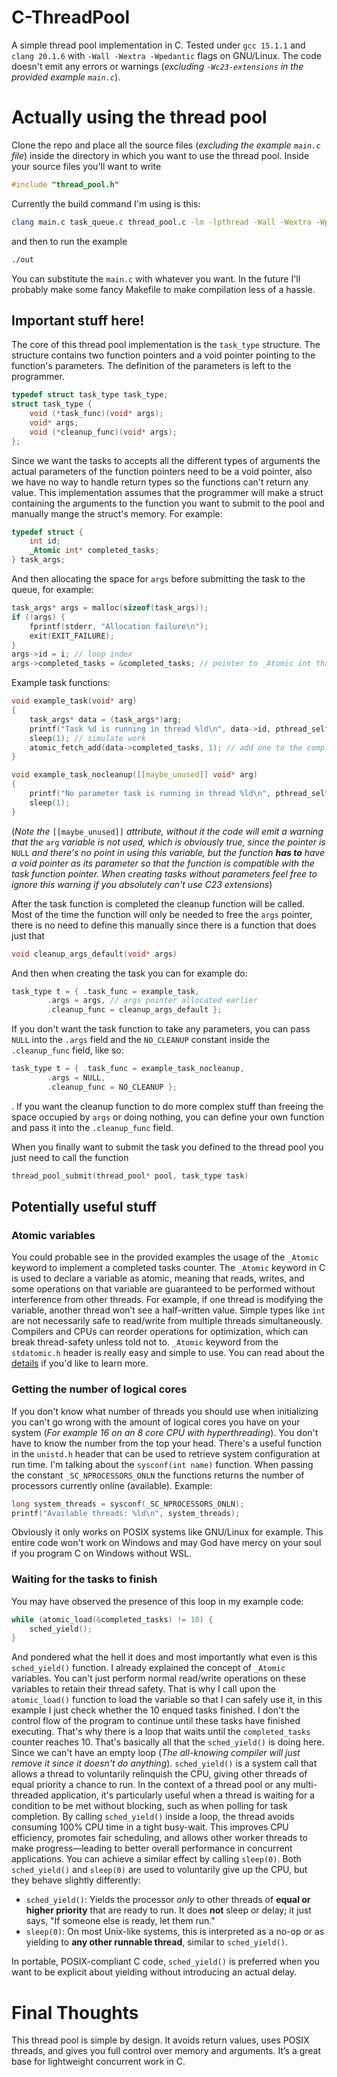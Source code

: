 # C-ThreadPool
A simple thread pool implementation in C. 
Tested under `gcc 15.1.1` and `clang 20.1.6` with `-Wall -Wextra -Wpedantic` flags on GNU/Linux. The code doesn't emit any errors or warnings (*excluding `-Wc23-extensions` in the provided example `main.c`*).
# Actually using the thread pool
Clone the repo and place all the source files (*excluding the example `main.c` file*) inside the directory in which you want to use the thread pool.
Inside your source files you'll want to write
```c
#include "thread_pool.h"
```
Currently the build command I'm using is this:
```bash 
clang main.c task_queue.c thread_pool.c -lm -lpthread -Wall -Wextra -Wpedantic -o out 
```
and then to run the example
```bash
./out
```
You can substitute the `main.c` with whatever you want. In the future I'll probably make some fancy Makefile to make compilation less of a hassle.
## Important stuff here!
The core of this thread pool implementation is the `task_type` structure. The structure contains two function pointers and a void pointer pointing to the function's parameters. The definition of the parameters is left to the programmer. 
```c
typedef struct task_type task_type;
struct task_type {
    void (*task_func)(void* args);
    void* args;
    void (*cleanup_func)(void* args);
};
```
Since we want the tasks to accepts all the different types of arguments the actual parameters of the function pointers need to be a void pointer, also we have no way to handle return types so the functions can't return any value.
This implementation assumes that the programmer will make a struct containing the arguments to the function you want to submit to the pool and manually mange the struct's memory.
For example:
```c
typedef struct {
	int id;
	_Atomic int* completed_tasks;
} task_args;
```
And then allocating the space for `args` before submitting the task to the queue, for example:
```c
task_args* args = malloc(sizeof(task_args));
if (!args) {
	fprintf(stderr, "Allocation failure\n");
	exit(EXIT_FAILURE);
}
args->id = i; // loop index
args->completed_tasks = &completed_tasks; // pointer to _Atomic int that was declared in the beginning of main.c
```
Example task functions:
```c
void example_task(void* arg)
{
	task_args* data = (task_args*)arg;
	printf("Task %d is running in thread %ld\n", data->id, pthread_self());
	sleep(1); // simulate work
	atomic_fetch_add(data->completed_tasks, 1); // add one to the completed tasks counter
}
```
```c
void example_task_nocleanup([[maybe_unused]] void* arg)
{
	printf("No parameter task is running in thread %ld\n", pthread_self());
	sleep(1);
}
```
(*Note the* `[[maybe_unused]]` *attribute, without it the code will emit a warning that the* `arg` *variable is not used, which is obviously true, since the pointer is* `NULL` *and there's no point in using this variable, but the function **has to** have a void pointer as its parameter so that the function is compatible with the task function pointer. When creating tasks without parameters feel free to ignore this warning if you absolutely can't use C23 extensions*)

After the task function is completed the cleanup function will be called. Most of the time the function will only be needed to free the `args` pointer, there is no need to define this manually since there is a function that does just that
```c
void cleanup_args_default(void* args)
```
And then when creating the task you can for example do:
```c
task_type t = { .task_func = example_task,
		.args = args, // args pointer allocated earlier
		.cleanup_func = cleanup_args_default };
```
If you don't want the task function to take any parameters, you can pass `NULL` into the `.args` field and the `NO_CLEANUP` constant inside the `.cleanup_func` field, like so:
```c
task_type t = { .task_func = example_task_nocleanup,
		.args = NULL,
		.cleanup_func = NO_CLEANUP };
```
. If you want the cleanup function to do more complex stuff than freeing the space occupied by `args` or doing nothing, you can define your own function and pass it into the `.cleanup_func` field. 

When you finally want to submit the task you defined to the thread pool you just need to call the function 
```c
thread_pool_submit(thread_pool* pool, task_type task)
``` 
## Potentially useful stuff
### Atomic variables
You could probable see in the provided examples the usage of the `_Atomic` keyword to implement a completed tasks counter. The `_Atomic` keyword in C is used to declare a variable as atomic, meaning that reads, writes, and some operations on that variable are guaranteed to be performed without interference from other threads. For example, if one thread is modifying the variable, another thread won’t see a half-written value.  Simple types like `int` are not necessarily safe to read/write from multiple threads simultaneously. Compilers and CPUs can reorder operations for optimization, which can break thread-safety unless told not to. `_Atomic` keyword from the `stdatomic.h` header is really easy and simple to use. You can read about the [details](https://en.cppreference.com/w/c/atomic.html) if you'd like to learn more.
### Getting the number of logical cores
If you don't know what number of threads you should use when initializing you can't go wrong with the amount of logical cores you have on your system (*For example 16 on an 8 core CPU with hyperthreading*). You don't have to know the number from the top your head. There's a useful function in the `unistd.h` header that can be used to retrieve system configuration at run time. I'm talking about the `sysconf(int name)` function. When passing the constant `_SC_NPROCESSORS_ONLN` the functions returns the number of processors currently online (available). Example:
```c
long system_threads = sysconf(_SC_NPROCESSORS_ONLN);
printf("Available threads: %ld\n", system_threads);
```
Obviously it only works on POSIX systems like GNU/Linux for example. This entire code won't work on Windows and may God have mercy on your soul if you program C on Windows without WSL.
### Waiting for the tasks to finish
You may have observed the presence of this loop in my example code:
```c
while (atomic_load(&completed_tasks) != 10) {
	sched_yield();
}
```
And pondered what the hell it does and most importantly what even is this `sched_yield()` function. I already explained the concept of `_Atomic` variables. You can't just perform normal read/write operations on these variables to retain their thread safety. That is why I call upon the `atomic_load()` function to load the variable so that I can safely use it, in this example I just check whether the 10 enqued tasks finished. I don't the control flow of the program to continue until these tasks have finished executing. That's why there is a loop that waits until the `completed_tasks` counter reaches 10. That's basically all that the `sched_yield()` is doing here. Since we can't have an empty loop (*The all-knowing compiler will just remove it since it doesn't do anything*). `sched_yield()` is a system call that allows a thread to voluntarily relinquish the CPU, giving other threads of equal priority a chance to run. In the context of a thread pool or any multi-threaded application, it's particularly useful when a thread is waiting for a condition to be met without blocking, such as when polling for task completion.
By calling `sched_yield()` inside a loop, the thread avoids consuming 100% CPU time in a tight busy-wait. This improves CPU efficiency, promotes fair scheduling, and allows other worker threads to make progress—leading to better overall performance in concurrent applications. 
You can achieve a similar effect by calling `sleep(0)`.
Both `sched_yield()` and `sleep(0)` are used to voluntarily give up the CPU, but they behave slightly differently:
-   `sched_yield()`: Yields the processor _only_ to other threads of **equal or higher priority** that are ready to run. It does **not** sleep or delay; it just says, "If someone else is ready, let them run."
-   `sleep(0)`: On most Unix-like systems, this is interpreted as a no-op or as yielding to **any other runnable thread**, similar to `sched_yield()`.
    
In portable, POSIX-compliant C code, `sched_yield()` is preferred when you want to be explicit about yielding without introducing an actual delay.
# Final Thoughts
This thread pool is simple by design. It avoids return values, uses POSIX threads, and gives you full control over memory and arguments. It’s a great base for lightweight concurrent work in C.

